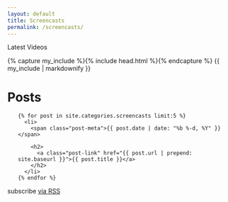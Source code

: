 ```yaml
---
layout: default
title: Screencasts
permalink: /screencasts/
---
```


Latest Videos	

{% capture my_include %}{% include head.html %}{% endcapture %}
{{ my_include | markdownify }}

<div class="home">

  <h1 class="page-heading">Posts</h1>

  <ul class="post-list">

    {% for post in site.categories.screencasts limit:5 %}
      <li>
        <span class="post-meta">{{ post.date | date: "%b %-d, %Y" }}</span>

        <h2>
          <a class="post-link" href="{{ post.url | prepend: site.baseurl }}">{{ post.title }}</a>
        </h2>
      </li>
    {% endfor %}
  </ul>

  <p class="rss-subscribe">subscribe <a href="{{ "/feed.xml" | prepend: site.baseurl }}">via RSS</a></p>

</div>